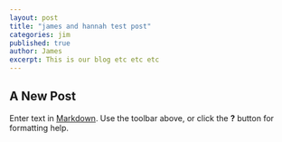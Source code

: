 ```yaml
---
layout: post
title: "james and hannah test post"
categories: jim
published: true
author: James 
excerpt: This is our blog etc etc etc 
---
```



## A New Post

Enter text in [Markdown](http://daringfireball.net/projects/markdown/). Use the toolbar above, or click the **?** button for formatting help.
